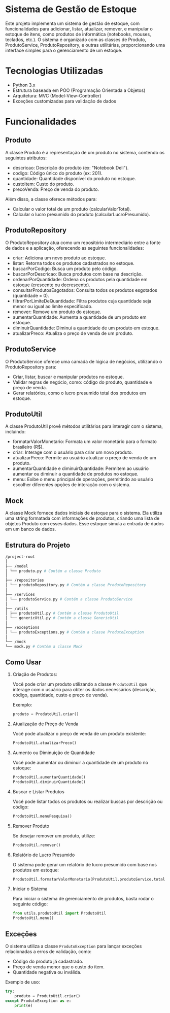 # Sistema de Gestão de Estoque

Este projeto implementa um sistema de gestão de estoque, com funcionalidades para adicionar, listar, atualizar, remover, e manipular o estoque de itens, como produtos de informática (notebooks, mouses, teclados, etc.). O sistema é organizado com as classes de Produto, ProdutoService, ProdutoRepository, e outras utilitárias, proporcionando uma interface simples para o gerenciamento de um estoque.

# Tecnologias Utilizadas

- Python 3.x
- Estrutura baseada em POO (Programação Orientada a Objetos)
- Arquitetura: MVC (Model-View-Controller)
- Exceções customizadas para validação de dados

# Funcionalidades

## Produto

A classe Produto é a representação de um produto no sistema, contendo os seguintes atributos:

- descricao: Descrição do produto (ex: "Notebook Dell").
- codigo: Código único do produto (ex: 201).
- quantidade: Quantidade disponível do produto no estoque.
- custoItem: Custo do produto.
- precoVenda: Preço de venda do produto.

Além disso, a classe oferece métodos para:

- Calcular o valor total de um produto (calcularValorTotal).
- Calcular o lucro presumido do produto (calcularLucroPresumido).

## ProdutoRepository

O ProdutoRepository atua como um repositório intermediário entre a fonte de dados e a aplicação, oferecendo as seguintes funcionalidades:

- criar: Adiciona um novo produto ao estoque.
- listar: Retorna todos os produtos cadastrados no estoque.
- buscarPorCodigo: Busca um produto pelo código.
- buscarPorDescricao: Busca produtos com base na descrição.
- ordenarPorQuantidade: Ordena os produtos pela quantidade em estoque (crescente ou decrescente).
- consultarProdutosEsgotados: Consulta todos os produtos esgotados (quantidade = 0).
- filtrarPorLimiteDeQuantidade: Filtra produtos cuja quantidade seja menor ou igual ao limite especificado.
- remover: Remove um produto do estoque.
- aumentarQuantidade: Aumenta a quantidade de um produto em estoque.
- diminuirQuantidade: Diminui a quantidade de um produto em estoque.
- atualizarPreco: Atualiza o preço de venda de um produto.

## ProdutoService

O ProdutoService oferece uma camada de lógica de negócios, utilizando o ProdutoRepository para:

- Criar, listar, buscar e manipular produtos no estoque.
- Validar regras de negócio, como: código do produto, quantidade e preço de venda.
- Gerar relatórios, como o lucro presumido total dos produtos em estoque.

## ProdutoUtil

A classe ProdutoUtil provê métodos utilitários para interagir com o sistema, incluindo:

- formatarValorMonetario: Formata um valor monetário para o formato brasileiro (R$).
- criar: Interage com o usuário para criar um novo produto.
- atualizarPreco: Permite ao usuário atualizar o preço de venda de um produto.
- aumentarQuantidade e diminuirQuantidade: Permitem ao usuário aumentar ou diminuir a quantidade de produtos no estoque.
- menu: Exibe o menu principal de operações, permitindo ao usuário escolher diferentes opções de interação com o sistema.

## Mock

A classe Mock fornece dados iniciais de estoque para o sistema. Ela utiliza uma string formatada com informações de produtos, criando uma lista de objetos Produto com esses dados. Esse estoque simula a entrada de dados em um banco de dados.

## Estrutura do Projeto

```bash
/project-root
│
├── /model
│ └── produto.py # Contém a classe Produto
│
├── /repositories
│ └── produtoRepository.py # Contém a classe ProdutoRepository
│
├── /services
│ └── produtoService.py # Contém a classe ProdutoService
│
├── /utils
│ ├── produtoUtil.py # Contém a classe ProdutoUtil
│ └── genericUtil.py # Contém a classe GenericUtil
│
├── /exceptions
│ └── produtoExceptions.py # Contém a classe ProdutoException
│
└── /mock
└── mock.py # Contém a classe Mock
```

## Como Usar

1. Criação de Produtos:

   Você pode criar um produto utilizando a classe `ProdutoUtil` que interage com o usuário para obter os dados necessários (descrição, código, quantidade, custo e preço de venda).

   Exemplo:

   ```python
   produto = ProdutoUtil.criar()
   ```

2. Atualização de Preço de Venda

   Você pode atualizar o preço de venda de um produto existente:

   ```python
   ProdutoUtil.atualizarPreco()
   ```

3. Aumento ou Diminuição de Quantidade

   Você pode aumentar ou diminuir a quantidade de um produto no estoque:

   ```python
   ProdutoUtil.aumentarQuantidade()
   ProdutoUtil.diminuirQuantidade()
   ```

4. Buscar e Listar Produtos

   Você pode listar todos os produtos ou realizar buscas por descrição ou código:

   ```python
   ProdutoUtil.menuPesquisa()
   ```

5. Remover Produto

   Se desejar remover um produto, utilize:

   ```python
   ProdutoUtil.remover()
   ```

6. Relatório de Lucro Presumido

   O sistema pode gerar um relatório de lucro presumido com base nos produtos em estoque:

   ```python
   ProdutoUtil.formatarValorMonetario(ProdutoUtil.produtoService.totalDeLucroPresumidoEmEstoque())
   ```

7. Iniciar o Sistema

   Para iniciar o sistema de gerenciamento de produtos, basta rodar o seguinte código:

   ```python
   from utils.produtoUtil import ProdutoUtil
   ProdutoUtil.menu()
   ```

## Exceções

O sistema utiliza a classe `ProdutoException` para lançar exceções relacionadas a erros de validação, como:

- Código do produto já cadastrado.
- Preço de venda menor que o custo do item.
- Quantidade negativa ou inválida.

Exemplo de uso:

```python
try:
    produto = ProdutoUtil.criar()
except ProdutoException as e:
    print(e)
```
